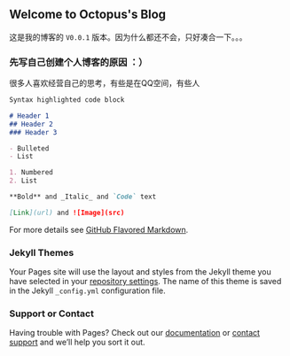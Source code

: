 ## Welcome to Octopus's Blog
这是我的博客的 `V0.0.1` 版本。因为什么都还不会，只好凑合一下。。。

### 先写自己创建个人博客的原因 ：）

很多人喜欢经营自己的思考，有些是在QQ空间，有些人

```markdown
Syntax highlighted code block

# Header 1
## Header 2
### Header 3

- Bulleted
- List

1. Numbered
2. List

**Bold** and _Italic_ and `Code` text

[Link](url) and ![Image](src)
```

For more details see [GitHub Flavored Markdown](https://guides.github.com/features/mastering-markdown/).

### Jekyll Themes

Your Pages site will use the layout and styles from the Jekyll theme you have selected in your [repository settings](https://github.com/OnlyThen/onlythen.github.io/settings). The name of this theme is saved in the Jekyll `_config.yml` configuration file.

### Support or Contact

Having trouble with Pages? Check out our [documentation](https://help.github.com/categories/github-pages-basics/) or [contact support](https://github.com/contact) and we’ll help you sort it out.

